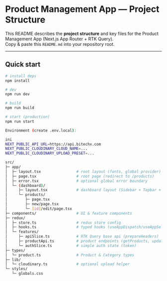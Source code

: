 # Product Management App — Project Structure

This README describes the **project structure** and key files for the Product Management App (Next.js App Router + RTK Query).  
Copy & paste this `README.md` into your repository root.

---

## Quick start

```bash
# install deps
npm install

# dev
npm run dev

# build
npm run build

# start (production)
npm run start

Environment (create .env.local):

ini
NEXT_PUBLIC_API_URL=https://api.bitechx.com
NEXT_PUBLIC_CLOUDINARY_CLOUD_NAME=...
NEXT_PUBLIC_CLOUDINARY_UPLOAD_PRESET=...

src/
├─ app/
│  ├─ layout.tsx                # root layout (fonts, global provider)
│  ├─ page.tsx                  # root page (redirect to /products)
│  ├─ error.tsx                 # optional global error boundary
│  └─ (dashboard)/
│     ├─ layout.tsx             # dashboard layout (Sidebar + Topbar + main)
│     └─ products/
│        ├─ page.tsx
│        ├─ new/page.tsx
│        └─ [id]/edit/page.tsx
├─ components/                  # UI & feature components
├─ redux/
│  ├─ store.ts                  # redux store config
│  ├─ hooks.ts                  # typed hooks (useAppDispatch/useAppSelector)
│  └─ features/
│     ├─ apiSlice.ts            # RTK Query base api (prepareHeaders)
│     ├─ productApi.ts          # product endpoints (getProducts, update, etc.)
│     └─ authSlice.ts           # simple auth state (token)
├─ types/
│  └─ product.ts                # Product & Category types
├─ lib/
│  └─ cloudinary.ts             # optional upload helper
└─ styles/
   └─ globals.css

